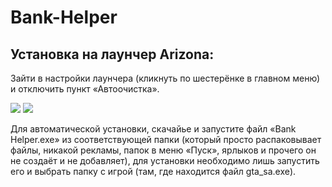 # Bank-Helper

## Установка на лаунчер Arizona:
Зайти в настройки лаунчера (кликнуть по шестерёнке в главном меню) и отключить пункт «Автоочистка».

![](https://i.imgur.com/HCC1eId.png)
![](https://i.imgur.com/V0mb2ez.png)

Для автоматической установки, скачайье и запустите файл «Bank Helper.exe» из соответствующей папки (который просто распаковывает файлы, никакой рекламы, папок в меню «Пуск», ярлыков и прочего он не создаёт и не добавляет), для установки необходимо лишь запустить его и выбрать папку с игрой (там, где находится файл gta_sa.exe).
